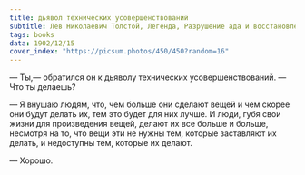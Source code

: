 ```yaml
---
title: дьявол технических усовершенствований
subtitle: Лев Николаевич Толстой, Легенда, Разрушение ада и восстановление его
tags: books
data: 1902/12/15
cover_index: "https://picsum.photos/450/450?random=16"
---
```




— Ты,— обратился он к дьяволу технических усовершенствований. — Что ты делаешь?

— Я внушаю людям, что, чем больше они сделают вещей и чем скорее они будут делать их, тем это будет для них лучше. И люди, губя свои жизни для произведения вещей, делают их все больше и больше, несмотря на то, что вещи эти не нужны тем, которые заставляют их делать, и недоступны тем, которые их делают.

— Хорошо. 
